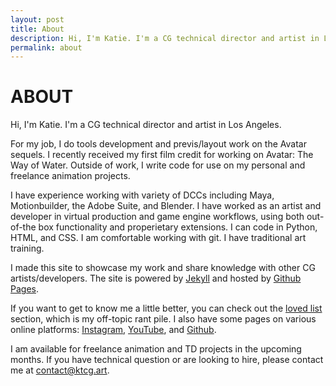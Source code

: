 ```yaml
---
layout: post
title: About
description: Hi, I'm Katie. I'm a CG technical director and artist in Los Angeles. 
permalink: about
---
```

# ABOUT

Hi, I'm Katie. I'm a CG technical director and artist in Los Angeles. 

For my job, I do tools development and previs/layout work on the Avatar sequels. I recently received my first film credit for working on Avatar: The Way of Water. Outside of work, I write code for use on my personal and freelance animation projects.

I have experience working with variety of DCCs including Maya, Motionbuilder, the Adobe Suite, and Blender. I have worked as an artist and developer in virtual production and game engine workflows, using both out-of-the box functionality and properietary extensions. I can code in Python, HTML, and CSS. I am comfortable working with git. I have traditional art training.

I made this site to showcase my work and share knowledge with other CG artists/developers. The site is powered by <a href="http://jekyllrb.com/">Jekyll</a> and hosted by <a href="http://pages.github.com/">Github Pages</a>.

If you want to get to know me a little better, you can check out the <a href="/loved-list.html">loved list</a> section, which is my off-topic rant pile. I also have some pages on various online platforms: <a href="https://www.instagram.com/bugmuther/">Instagram</a>, <a href="https://www.youtube.com/@bugmuther">YouTube</a>, and <a href="https://github.com/kteender">Github</a>.

I am available for freelance animation and TD projects in the upcoming months. If you have technical question or are looking to hire, please contact me at contact@ktcg.art.